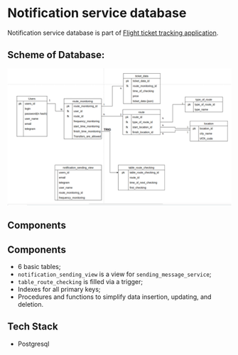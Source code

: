 # Notification service database

Notification service database is part of [Flight ticket tracking application](https://github.com/MikhailCherepanovD/notification_service).


## Scheme of Database:

![](scheme_of_db.png)

## Components

## Components

* 6 basic tables;
* `notification_sending_view` is a view for `sending_message_service`;
* `table_route_checking` is filled via a trigger;
* Indexes for all primary keys;
* Procedures and functions to simplify data insertion, updating, and deletion.

## Tech Stack
* Postgresql